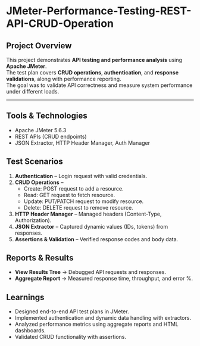 # JMeter-Performance-Testing-REST-API-CRUD-Operation
## Project Overview
This project demonstrates **API testing and performance analysis** using **Apache JMeter**.  
The test plan covers **CRUD operations**, **authentication**, and **response validations**, along with performance reporting.  
The goal was to validate API correctness and measure system performance under different loads.  

---

## Tools & Technologies
- Apache JMeter 5.6.3  
- REST APIs (CRUD endpoints)  
- JSON Extractor, HTTP Header Manager, Auth Manager

## Test Scenarios
1. **Authentication** – Login request with valid credentials.  
2. **CRUD Operations** –  
   - Create: POST request to add a resource.  
   - Read: GET request to fetch resource.  
   - Update: PUT/PATCH request to modify resource.  
   - Delete: DELETE request to remove resource.  
3. **HTTP Header Manager** – Managed headers (Content-Type, Authorization).  
4. **JSON Extractor** – Captured dynamic values (IDs, tokens) from responses.  
5. **Assertions & Validation** – Verified response codes and body data.

## Reports & Results
- **View Results Tree** → Debugged API requests and responses.  
- **Aggregate Report** → Measured response time, throughput, and error %.  

## Learnings
- Designed end-to-end API test plans in JMeter.  
- Implemented authentication and dynamic data handling with extractors.  
- Analyzed performance metrics using aggregate reports and HTML dashboards.  
- Validated CRUD functionality with assertions.  
